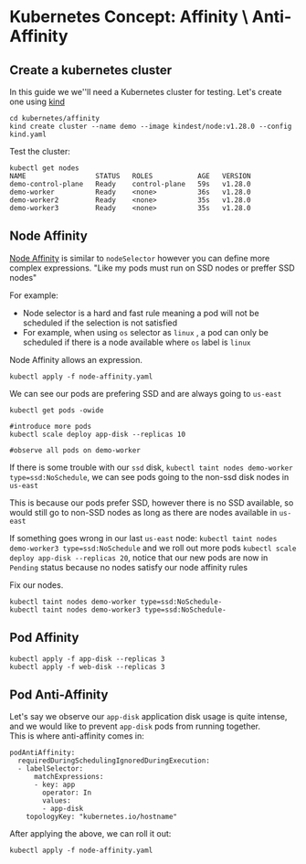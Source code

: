 # Kubernetes Concept: Affinity \ Anti-Affinity 

## Create a kubernetes cluster

In this guide we we''ll need a Kubernetes cluster for testing. Let's create one using [kind](https://kind.sigs.k8s.io/) </br>

```
cd kubernetes/affinity
kind create cluster --name demo --image kindest/node:v1.28.0 --config kind.yaml
```

Test the cluster:
```
kubectl get nodes
NAME                 STATUS   ROLES           AGE   VERSION
demo-control-plane   Ready    control-plane   59s   v1.28.0
demo-worker          Ready    <none>          36s   v1.28.0
demo-worker2         Ready    <none>          35s   v1.28.0
demo-worker3         Ready    <none>          35s   v1.28.0

```

## Node Affinity 

[Node Affinity](https://kubernetes.io/docs/concepts/scheduling-eviction/assign-pod-node/#node-affinity) is similar to `nodeSelector` however you can define more complex expressions. "Like my pods must run on SSD nodes or preffer SSD nodes"

For example: 
* Node selector is a hard and fast rule meaning a pod will not be scheduled if the selection is not satisfied
* For example, when using `os` selector as `linux` , a pod can only be scheduled if there is a node available where `os` label is `linux` 

Node Affinity allows an expression.

```
kubectl apply -f node-affinity.yaml
```

We can see our pods are prefering SSD and are always going to `us-east`

```
kubectl get pods -owide 

#introduce more pods
kubectl scale deploy app-disk --replicas 10

#observe all pods on demo-worker
```

If there is some trouble with our `ssd` disk, `kubectl taint nodes demo-worker type=ssd:NoSchedule`, we can see pods going to the non-ssd disk nodes in `us-east` </br>

This is because our pods prefer SSD, however there is no SSD available, so would still go to non-SSD nodes as long as there are nodes available in `us-east` </br>

If something goes wrong in our last `us-east` node: `kubectl taint nodes demo-worker3 type=ssd:NoSchedule` and we roll out more pods `kubectl scale deploy app-disk --replicas 20`,
notice that our new pods are now in `Pending` status because no nodes satisfy our node affinity rules </br>


Fix our nodes.
```
kubectl taint nodes demo-worker type=ssd:NoSchedule-
kubectl taint nodes demo-worker3 type=ssd:NoSchedule-
```

## Pod Affinity 


```
kubectl apply -f app-disk --replicas 3
kubectl apply -f web-disk --replicas 3
```

## Pod Anti-Affinity

Let's say we observe our `app-disk` application disk usage is quite intense, and we would like to prevent `app-disk` pods from running together. </br>
This is where anti-affinity comes in:

```
podAntiAffinity:
  requiredDuringSchedulingIgnoredDuringExecution:
  - labelSelector:
      matchExpressions:
      - key: app
        operator: In
        values:
        - app-disk
    topologyKey: "kubernetes.io/hostname"
```

After applying the above, we can roll it out:

```
kubectl apply -f node-affinity.yaml
```

